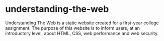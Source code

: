 # understanding-the-web
Understanding The Web is a static website created for a first-year college assignment. The purpose of this website is to inform users, at an introductory level, about HTML, CSS, web performance and web security.
